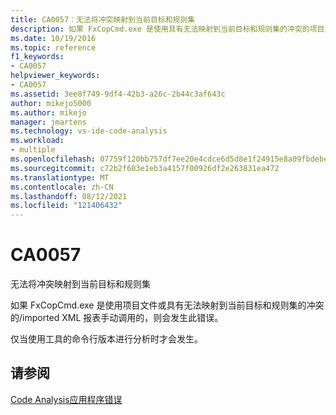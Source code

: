 ```yaml
---
title: CA0057：无法将冲突映射到当前目标和规则集
description: 如果 FxCopCmd.exe 是使用具有无法映射到当前目标和规则集的冲突的项目文件或导入的 XML 报表手动调用的，则会发生此错误。
ms.date: 10/19/2016
ms.topic: reference
f1_keywords:
- CA0057
helpviewer_keywords:
- CA0057
ms.assetid: 3ee8f749-9df4-42b3-a26c-2b44c3af643c
author: mikejo5000
ms.author: mikejo
manager: jmartens
ms.technology: vs-ide-code-analysis
ms.workload:
- multiple
ms.openlocfilehash: 07759f120bb757df7ee20e4cdce6d5d8e1f24915e8a09fbdebebfb642d625743
ms.sourcegitcommit: c72b2f603e1eb3a4157f00926df2e263831ea472
ms.translationtype: MT
ms.contentlocale: zh-CN
ms.lasthandoff: 08/12/2021
ms.locfileid: "121406432"
---
```

# <a name="ca0057"></a>CA0057

无法将冲突映射到当前目标和规则集

如果 FxCopCmd.exe 是使用项目文件或具有无法映射到当前目标和规则集的冲突的/imported XML 报表手动调用的，则会发生此错误。

仅当使用工具的命令行版本进行分析时才会发生。

## <a name="see-also"></a>请参阅
[Code Analysis应用程序错误](../code-quality/code-analysis-application-errors.md)
